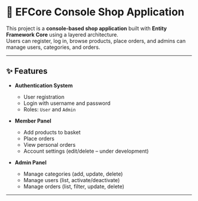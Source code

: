 # 🛒 EFCore Console Shop Application

This project is a **console-based shop application** built with **Entity Framework Core** using a layered architecture.  
Users can register, log in, browse products, place orders, and admins can manage users, categories, and orders.

---

## ✨ Features
- **Authentication System**
  - User registration
  - Login with username and password
  - Roles: `User` and `Admin`

- **Member Panel**
  - Add products to basket
  - Place orders
  - View personal orders
  - Account settings (edit/delete – under development)

- **Admin Panel**
  - Manage categories (add, update, delete)
  - Manage users (list, activate/deactivate)
  - Manage orders (list, filter, update, delete)

---
